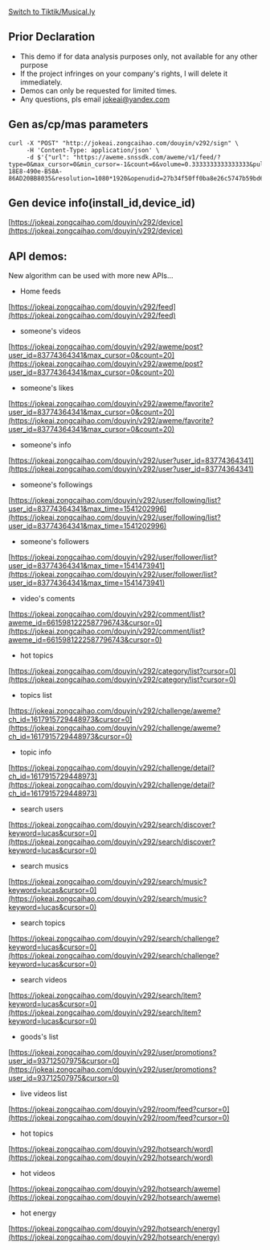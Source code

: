 [Switch to Tiktik/Musical.ly](https://github.com/JokeAI/Sign-Tiktok)

## Prior Declaration

+ This demo if for data analysis purposes only, not available for any other purpose
+ If the project infringes on your company's rights, I will delete it immediately.
+ Demos can only be requested for limited times.  
+ Any questions, pls email jokeai@yandex.com

## Gen as/cp/mas parameters
```
curl -X "POST" "http://jokeai.zongcaihao.com/douyin/v292/sign" \
     -H 'Content-Type: application/json' \
     -d $'{"url": "https://aweme.snssdk.com/aweme/v1/feed/?type=0&max_cursor=0&min_cursor=-1&count=6&volume=0.3333333333333333&pull_type=2&need_relieve_aweme=0&filter_warn=0&req_from&is_cold_start=0&js_sdk_version=1.2.2&app_type=normal&manifest_version_code=321&_rticket=1541682949911&ac=wifi&device_id=59121099964&iid=50416179430&os_version=8.1.0&channel=gray_3306&version_code=330&device_type=ONEPLUS%20A5000&language=zh&vid=C2DD3A72-18E8-490e-B58A-86AD20BB8035&resolution=1080*1920&openudid=27b34f50ff0ba8e26c5747b59bd6d160fbdff384&update_version_code=3216&app_name=aweme&version_name=3.3.0&os_api=27&device_brand=OnePlus&ssmix=a&device_platform=android&dpi=420&aid=1128"}'
```

## Gen device info(install_id,device_id)
[https://jokeai.zongcaihao.com/douyin/v292/device](https://jokeai.zongcaihao.com/douyin/v292/device)

## API demos:

New algorithm can be used with more new APIs... 

+ Home feeds

 [https://jokeai.zongcaihao.com/douyin/v292/feed](https://jokeai.zongcaihao.com/douyin/v292/feed)
 
+ someone's videos

 [https://jokeai.zongcaihao.com/douyin/v292/aweme/post?user_id=83774364341&max_cursor=0&count=20](https://jokeai.zongcaihao.com/douyin/v292/aweme/post?user_id=83774364341&max_cursor=0&count=20)

+ someone's likes

[https://jokeai.zongcaihao.com/douyin/v292/aweme/favorite?user_id=83774364341&max_cursor=0&count=20](https://jokeai.zongcaihao.com/douyin/v292/aweme/favorite?user_id=83774364341&max_cursor=0&count=20)

+ someone's info

[https://jokeai.zongcaihao.com/douyin/v292/user?user_id=83774364341](https://jokeai.zongcaihao.com/douyin/v292/user?user_id=83774364341)

+ someone's followings

[https://jokeai.zongcaihao.com/douyin/v292/user/following/list?user_id=83774364341&max_time=1541202996](https://jokeai.zongcaihao.com/douyin/v292/user/following/list?user_id=83774364341&max_time=1541202996)

+ someone's followers

[https://jokeai.zongcaihao.com/douyin/v292/user/follower/list?user_id=83774364341&max_time=1541473941](https://jokeai.zongcaihao.com/douyin/v292/user/follower/list?user_id=83774364341&max_time=1541473941)

+ video's coments

[https://jokeai.zongcaihao.com/douyin/v292/comment/list?aweme_id=6615981222587796743&cursor=0](https://jokeai.zongcaihao.com/douyin/v292/comment/list?aweme_id=6615981222587796743&cursor=0)

+ hot topics

[https://jokeai.zongcaihao.com/douyin/v292/category/list?cursor=0](https://jokeai.zongcaihao.com/douyin/v292/category/list?cursor=0)

+ topics list

[https://jokeai.zongcaihao.com/douyin/v292/challenge/aweme?ch_id=1617915729448973&cursor=0](https://jokeai.zongcaihao.com/douyin/v292/challenge/aweme?ch_id=1617915729448973&cursor=0)

+ topic info

[https://jokeai.zongcaihao.com/douyin/v292/challenge/detail?ch_id=1617915729448973](https://jokeai.zongcaihao.com/douyin/v292/challenge/detail?ch_id=1617915729448973)

+ search users

[https://jokeai.zongcaihao.com/douyin/v292/search/discover?keyword=lucas&cursor=0](https://jokeai.zongcaihao.com/douyin/v292/search/discover?keyword=lucas&cursor=0)

+ search musics

[https://jokeai.zongcaihao.com/douyin/v292/search/music?keyword=lucas&cursor=0](https://jokeai.zongcaihao.com/douyin/v292/search/music?keyword=lucas&cursor=0)

+ search topics

[https://jokeai.zongcaihao.com/douyin/v292/search/challenge?keyword=lucas&cursor=0](https://jokeai.zongcaihao.com/douyin/v292/search/challenge?keyword=lucas&cursor=0)

+ search videos

[https://jokeai.zongcaihao.com/douyin/v292/search/item?keyword=lucas&cursor=0](https://jokeai.zongcaihao.com/douyin/v292/search/item?keyword=lucas&cursor=0)

+ goods's list

[https://jokeai.zongcaihao.com/douyin/v292/user/promotions?user_id=93712507975&cursor=0](https://jokeai.zongcaihao.com/douyin/v292/user/promotions?user_id=93712507975&cursor=0)

+ live videos list

[https://jokeai.zongcaihao.com/douyin/v292/room/feed?cursor=0](https://jokeai.zongcaihao.com/douyin/v292/room/feed?cursor=0)

+ hot topics

[https://jokeai.zongcaihao.com/douyin/v292/hotsearch/word](https://jokeai.zongcaihao.com/douyin/v292/hotsearch/word)

+ hot videos

[https://jokeai.zongcaihao.com/douyin/v292/hotsearch/aweme](https://jokeai.zongcaihao.com/douyin/v292/hotsearch/aweme)

+ hot energy

[https://jokeai.zongcaihao.com/douyin/v292/hotsearch/energy](https://jokeai.zongcaihao.com/douyin/v292/hotsearch/energy)



